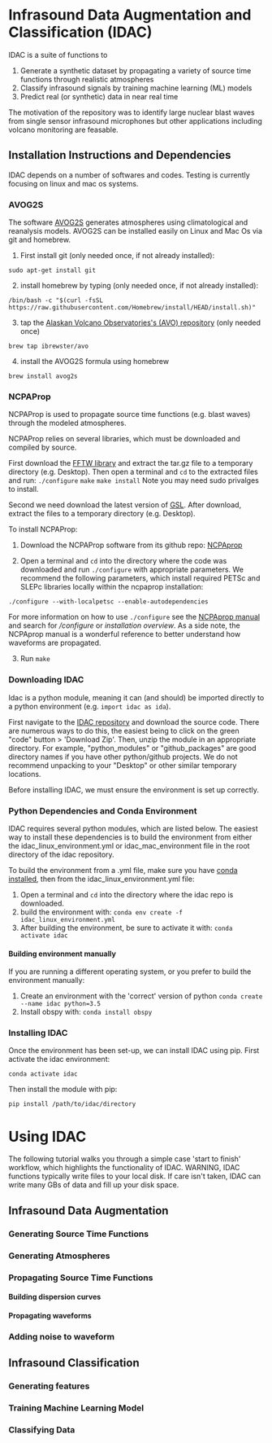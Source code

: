 # Infrasound Data Augmentation and Classification (IDAC)

IDAC is a suite of functions to 
1.  Generate a synthetic dataset by propagating a variety of source time functions through realistic atmospheres
1.  Classify infrasound signals by training machine learning (ML) models 
1.  Predict real (or synthetic) data in near real time

The motivation of the repository was to identify large nuclear blast waves from single sensor infrasound microphones but other applications including volcano monitoring are feasable. 

## Installation Instructions and Dependencies
IDAC depends on a number of softwares and codes.  Testing is currently focusing on linux and mac os systems.  


### AVOG2S 

The software [AVOG2S](https://github.com/usgs/volcano-avog2s) generates atmospheres using climatological and reanalysis models.  AVOG2S can be installed easily on Linux and Mac Os via git and homebrew.

1.  First install git (only needed once, if not already installed):

`sudo apt-get install git`

2.  install homebrew by typing (only needed once, if not already installed): 

`/bin/bash -c "$(curl -fsSL https://raw.githubusercontent.com/Homebrew/install/HEAD/install.sh)"`

3.  tap the [Alaskan Volcano Observatories's (AVO) repository](https://github.com/ibrewster/homebrew-avo) (only needed once)

`brew tap ibrewster/avo`

4.  install the AVOG2S formula using homebrew 

`brew install avog2s`

### NCPAProp
NCPAProp is used to propagate source time functions (e.g. blast waves) through the modeled atmospheres. 

NCPAProp relies on several libraries, which must be downloaded and compiled by source.  

First download the [FFTW library](http://www.fftw.org/download.html) and extract the tar.gz file to a temporary directory (e.g. Desktop).  Then open a terminal and `cd` to the extracted files and run:
`./configure`
`make`
`make install`
Note you may need sudo privalges to install.

Second we need download the latest version of [GSL](ftp://ftp.gnu.org/gnu/gsl/).  After download, extract the files to a temporary directory (e.g. Desktop).  








To install NCPAProp:

1.  Download the NCPAProp software from its github repo: [NCPAprop](https://github.com/chetzer-ncpa/ncpaprop)

2.  Open a terminal and `cd` into the directory where the code was downloaded and run `./configure` with appropriate parameters. We recommend the following parameters, which install required PETSc and SLEPc libraries locally within the ncpaprop installation:

`./configure --with-localpetsc --enable-autodependencies`

For more information on how to use `./configure` see the [NCPAprop manual](https://github.com/chetzer-ncpa/ncpaprop/blob/master/docs/ncpaprop-manual.pdf) and search for */configure* or *installation overview*.  As a side note, the NCPAprop manual is a wonderful reference to better understand how waveforms are propagated.  

3.  Run `make`

### Downloading IDAC
Idac is a python module, meaning it can (and should) be imported directly to a python environment (e.g. `import idac as ida`).  

First navigate to the [IDAC repository](https://github.com/UAF-WATC/idac) and download the source code.  There are numerous ways to do this, the easiest being to click on the green "code" button > 'Download Zip'.  Then, unzip the module in an appropriate directory.  For example, "python_modules" or "github_packages" are good directory names if you have other python/github projects.  We do not recommend unpacking to your "Desktop" or other similar temporary locations. 

Before installing IDAC, we must ensure the environment is set up correctly.  

### Python Dependencies and Conda Environment
IDAC requires several python modules, which are listed below.  The easiest way to install these dependencies is to build the environment from either the idac_linux_environment.yml or idac_mac_environment file in the root directory of the idac repository.  

To build the environment from a .yml file, make sure you have [conda installed](https://docs.conda.io/projects/conda/en/latest/user-guide/install/), then from the idac_linux_environment.yml file:

1.  Open a terminal and `cd` into the directory where the idac repo is downloaded.  
2.  build the environment with: 
`conda env create -f idac_linux_environment.yml`
3.  After building the environment, be sure to activate it with: 
`conda activate idac`

#### Building environment manually 
If you are running a different operating system, or you prefer to build the environment manually: 

1.  Create an environment with the 'correct' version of python
`conda create --name idac python=3.5 `
2.  Install obspy with:
`conda install obspy`

### Installing IDAC

Once the environment has been set-up, we can install IDAC using pip.  First activate the idac environment: 

`conda activate idac`

Then install the module with pip: 

`pip install /path/to/idac/directory`

# Using IDAC

The following tutorial walks you through a simple case 'start to finish' workflow, which highlights the functionality of IDAC.  WARNING, IDAC functions typically write files to your local disk.  If care isn't taken, IDAC can write many GBs of data and fill up your disk space. 

## Infrasound Data Augmentation

### Generating Source Time Functions 


### Generating Atmospheres 


### Propagating Source Time Functions 

#### Building dispersion curves 

#### Propagating waveforms 

### Adding noise to waveform 

## Infrasound Classification

### Generating features 

### Training Machine Learning Model

### Classifying Data




